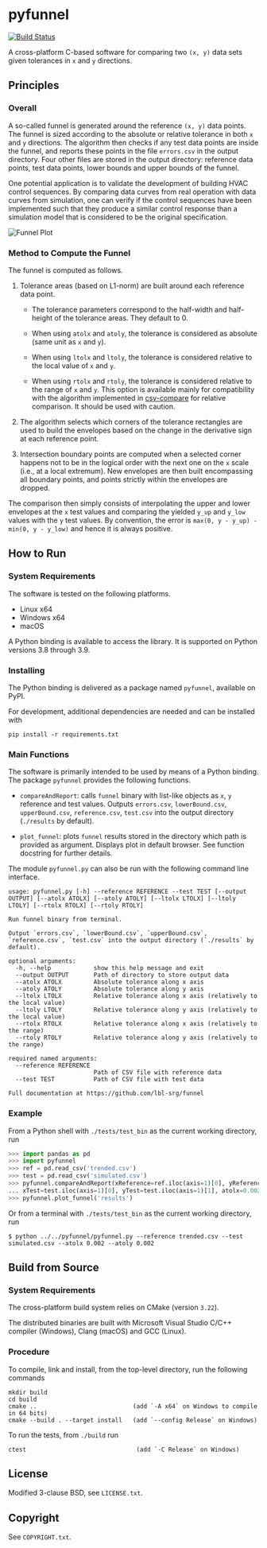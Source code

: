 # pyfunnel

[![Build Status](https://travis-ci.org/lbl-srg/funnel.svg?branch=master)](https://travis-ci.org/lbl-srg/funnel)

A cross-platform C-based software for comparing two `(x, y)` data sets given tolerances in `x` and `y` directions.

## Principles

### Overall

A so-called funnel is generated around the reference `(x, y)` data points.
The funnel is sized according to the absolute or relative tolerance in
both `x` and `y` directions.
The algorithm then checks if any test data points are inside the funnel,
and reports these points in the file `errors.csv` in the output directory.
Four other files are stored in the output directory: reference data points,
test data points, lower bounds and upper bounds of the funnel.

One potential application is to validate the development of building
HVAC control sequences. By comparing data curves from real operation with
data curves from simulation, one can verify if the control sequences
have been implemented such that they produce a similar control response
than a simulation model that is considered to be the original specification.

![Funnel Plot](https://github.com/lbl-srg/funnel/raw/master/img/plot_image.svg)


### Method to Compute the Funnel

The funnel is computed as follows.

  1. Tolerance areas (based on L1-norm) are built around each reference data point.

     * The tolerance parameters correspond to the half-width and half-height of the
    tolerance areas. They default to 0.

     * When using `atolx` and `atoly`, the tolerance is considered as absolute
    (same unit as `x` and `y`).

     * When using `ltolx` and `ltoly`, the tolerance is considered relative
    to the local value of `x` and `y`.

     * When using `rtolx` and `rtoly`, the tolerance is considered relative
    to the range of `x` and `y`. This option is available mainly for compatibility with
    the algorithm implemented in [csv-compare](https://github.com/modelica-tools/csv-compare)
    for relative comparison. It should be used with caution.

  2. The algorithm selects which corners of the tolerance rectangles
  are used to build the envelopes based on the change in the derivative sign at
  each reference point.

  3. Intersection boundary points are computed when a selected corner
  happens not to be in the logical order with the next one on the `x` scale
  (i.e., at a local extremum).
  New envelopes are then built encompassing all boundary points, and points strictly
  within the envelopes are dropped.

The comparison then simply consists of interpolating the upper and lower envelopes
at the `x` test values and comparing the yielded `y_up` and `y_low` values with the `y` test values.
By convention, the error is `max(0, y - y_up) - min(0, y - y_low)` and hence it is always positive.

## How to Run

### System Requirements

The software is tested on the following platforms.

  * Linux x64
  * Windows x64
  * macOS

A Python binding is available to access the library. It is supported on Python versions 3.8 through 3.9.

### Installing

The Python binding is delivered as a package named `pyfunnel`, available on PyPI.

For development, additional dependencies are needed and can be installed with

`pip install -r requirements.txt`

### Main Functions

The software is primarily intended to be used by means of a Python binding.
The package `pyfunnel` provides the following functions.

  * `compareAndReport`: calls `funnel` binary with list-like objects as `x`, `y` reference and test values.
    Outputs `errors.csv`, `lowerBound.csv`, `upperBound.csv`, `reference.csv`, `test.csv`
    into the output directory (`./results` by default).

  * `plot_funnel`: plots `funnel` results stored in the directory which path is provided as argument.
    Displays plot in default browser. See function docstring for further details.

The module `pyfunnel.py` can also be run with the following command line interface.

```
usage: pyfunnel.py [-h] --reference REFERENCE --test TEST [--output OUTPUT] [--atolx ATOLX] [--atoly ATOLY] [--ltolx LTOLX] [--ltoly LTOLY] [--rtolx RTOLX] [--rtoly RTOLY]

Run funnel binary from terminal.

Output `errors.csv`, `lowerBound.csv`, `upperBound.csv`, `reference.csv`, `test.csv` into the output directory (`./results` by default).

optional arguments:
  -h, --help            show this help message and exit
  --output OUTPUT       Path of directory to store output data
  --atolx ATOLX         Absolute tolerance along x axis
  --atoly ATOLY         Absolute tolerance along y axis
  --ltolx LTOLX         Relative tolerance along x axis (relatively to the local value)
  --ltoly LTOLY         Relative tolerance along y axis (relatively to the local value)
  --rtolx RTOLX         Relative tolerance along x axis (relatively to the range)
  --rtoly RTOLY         Relative tolerance along y axis (relatively to the range)

required named arguments:
  --reference REFERENCE
                        Path of CSV file with reference data
  --test TEST           Path of CSV file with test data

Full documentation at https://github.com/lbl-srg/funnel
```

### Example

From a Python shell with `./tests/test_bin` as the current working directory, run

```python
>>> import pandas as pd
>>> import pyfunnel
>>> ref = pd.read_csv('trended.csv')
>>> test = pd.read_csv('simulated.csv')
>>> pyfunnel.compareAndReport(xReference=ref.iloc(axis=1)[0], yReference=ref.iloc(axis=1)[1],
... xTest=test.iloc(axis=1)[0], yTest=test.iloc(axis=1)[1], atolx=0.002, atoly=0.002)
>>> pyfunnel.plot_funnel('results')
```
Or from a terminal with `./tests/test_bin` as the current working directory, run
```
$ python ../../pyfunnel/pyfunnel.py --reference trended.csv --test simulated.csv --atolx 0.002 --atoly 0.002
```

## Build from Source

### System Requirements

The cross-platform build system relies on CMake (version `3.22`).

The distributed binaries are built with Microsoft Visual Studio C/C++ compiler
(Windows), Clang (macOS) and GCC (Linux).

### Procedure

To compile, link and install, from the top-level directory, run the following commands

```
mkdir build
cd build
cmake ..                           (add `-A x64` on Windows to compile in 64 bits)
cmake --build . --target install   (add `--config Release` on Windows)
```

To run the tests, from `./build` run

```
ctest                               (add `-C Release` on Windows)
```

## License

Modified 3-clause BSD, see `LICENSE.txt`.

## Copyright

See `COPYRIGHT.txt`.
